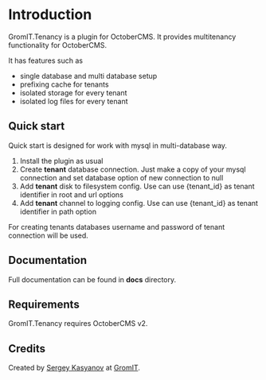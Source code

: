 # Introduction

GromIT.Tenancy is a plugin for OctoberCMS. It provides multitenancy functionality for OctoberCMS. 

It has features such as
- single database and multi database setup
- prefixing cache for tenants
- isolated storage for every tenant
- isolated log files for every tenant 

## Quick start

Quick start is designed for work with mysql in multi-database way.

1. Install the plugin as usual
2. Create **tenant** database connection. Just make a copy of your mysql connection and set database option of new connection to null
3. Add **tenant** disk to filesystem config. Use can use {tenant_id} as tenant identifier in root and url options
4. Add **tenant** channel to logging config. Use can use {tenant_id} as tenant identifier in path option

For creating tenants databases username and password of tenant connection will be used.

## Documentation

Full documentation can be found in **docs** directory.

## Requirements

GromIT.Tenancy requires OctoberCMS v2.

## Credits

Created by [Sergey Kasyanov](https://github.com/SergeyKasyanov) at [GromIT](https://grom-it.ru).